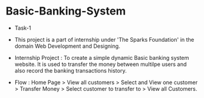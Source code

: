 # Basic-Banking-System
- Task-1
- This project is a part of internship under 'The Sparks Foundation' in the domain Web Development and Designing.
- Internship Project : To create a simple dynamic Basic banking system website. It is used to transfer the money between multilpe users and also record the banking transactions history.

- Flow : Home Page > View all customers > Select and View one customer > Transfer Money > Select customer to transfer to > View all Customers.
